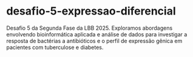 # desafio-5-expressao-diferencial
Desafio 5 da Segunda Fase da LBB 2025. Exploramos abordagens envolvendo bioinformática aplicada e análise de dados para investigar a resposta de bactérias a antibióticos e o perfil de expressão gênica em pacientes com tuberculose e diabetes.
